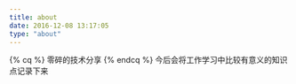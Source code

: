 ```yaml
---
title: about
date: 2016-12-08 13:17:05
type: "about"
---
```

{% cq %} 零碎的技术分享 {% endcq %}
今后会将工作学习中比较有意义的知识点记录下来
